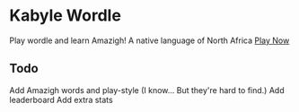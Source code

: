 # Kabyle Wordle
Play wordle and learn Amazigh! A native language of North Africa
[Play Now](https://kabyle-wordle.web.app/)

## Todo
Add Amazigh words and play-style (I know... But they're hard to find.)
Add leaderboard
Add extra stats